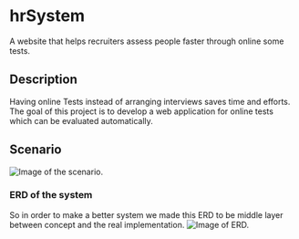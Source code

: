 # hrSystem
A website that helps recruiters assess people faster through online some tests.

## Description
Having online Tests instead of arranging interviews saves time and efforts. The goal of this project is to develop a web application for online tests which can be evaluated automatically.

## Scenario
![Image of the scenario.](https://i.imgur.com/fEexSEZ.jpg)

### ERD of the system

So in order to make a better system we made this ERD to be middle layer between concept and the real implementation.
![Image of ERD.](https://cdn.discordapp.com/attachments/309380844600950784/653272793646891107/ERDUPDATE.png)
